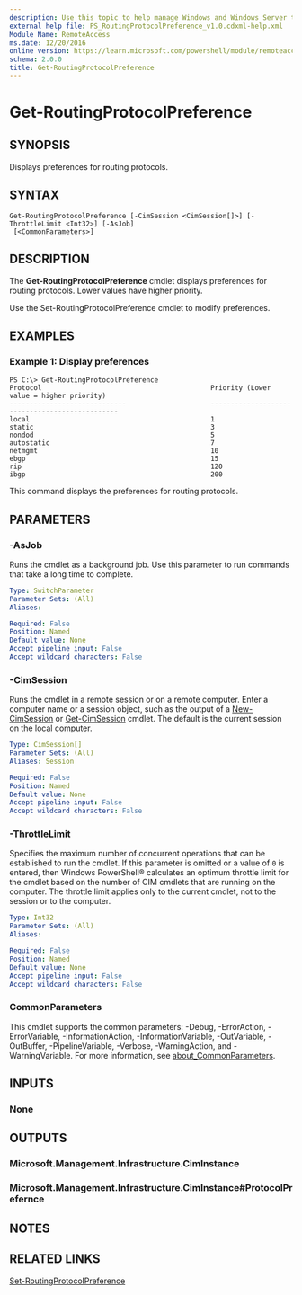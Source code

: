 ```yaml
---
description: Use this topic to help manage Windows and Windows Server technologies with Windows PowerShell.
external help file: PS_RoutingProtocolPreference_v1.0.cdxml-help.xml
Module Name: RemoteAccess
ms.date: 12/20/2016
online version: https://learn.microsoft.com/powershell/module/remoteaccess/get-routingprotocolpreference?view=windowsserver2022-ps&wt.mc_id=ps-gethelp
schema: 2.0.0
title: Get-RoutingProtocolPreference
---
```


# Get-RoutingProtocolPreference

## SYNOPSIS
Displays preferences for routing protocols.

## SYNTAX

```
Get-RoutingProtocolPreference [-CimSession <CimSession[]>] [-ThrottleLimit <Int32>] [-AsJob]
 [<CommonParameters>]
```

## DESCRIPTION
The **Get-RoutingProtocolPreference** cmdlet displays preferences for routing protocols.
Lower values have higher priority.

Use the Set-RoutingProtocolPreference cmdlet to modify preferences.

## EXAMPLES

### Example 1: Display preferences
```
PS C:\> Get-RoutingProtocolPreference
Protocol                                          Priority (Lower value = higher priority)
-----------------------------                     -----------------------------------------------
local                                             1
static                                            3
nondod                                            5
autostatic                                        7
netmgmt                                           10
ebgp                                              15
rip                                               120
ibgp                                              200
```

This command displays the preferences for routing protocols.

## PARAMETERS

### -AsJob
Runs the cmdlet as a background job. Use this parameter to run commands that take a long time to complete.

```yaml
Type: SwitchParameter
Parameter Sets: (All)
Aliases: 

Required: False
Position: Named
Default value: None
Accept pipeline input: False
Accept wildcard characters: False
```

### -CimSession
Runs the cmdlet in a remote session or on a remote computer.
Enter a computer name or a session object, such as the output of a [New-CimSession](https://go.microsoft.com/fwlink/p/?LinkId=227967) or [Get-CimSession](https://go.microsoft.com/fwlink/p/?LinkId=227966) cmdlet.
The default is the current session on the local computer.

```yaml
Type: CimSession[]
Parameter Sets: (All)
Aliases: Session

Required: False
Position: Named
Default value: None
Accept pipeline input: False
Accept wildcard characters: False
```

### -ThrottleLimit
Specifies the maximum number of concurrent operations that can be established to run the cmdlet.
If this parameter is omitted or a value of `0` is entered, then Windows PowerShell® calculates an optimum throttle limit for the cmdlet based on the number of CIM cmdlets that are running on the computer.
The throttle limit applies only to the current cmdlet, not to the session or to the computer.

```yaml
Type: Int32
Parameter Sets: (All)
Aliases: 

Required: False
Position: Named
Default value: None
Accept pipeline input: False
Accept wildcard characters: False
```

### CommonParameters
This cmdlet supports the common parameters: -Debug, -ErrorAction, -ErrorVariable, -InformationAction, -InformationVariable, -OutVariable, -OutBuffer, -PipelineVariable, -Verbose, -WarningAction, and -WarningVariable. For more information, see [about_CommonParameters](https://go.microsoft.com/fwlink/?LinkID=113216).

## INPUTS

### None

## OUTPUTS

### Microsoft.Management.Infrastructure.CimInstance

### Microsoft.Management.Infrastructure.CimInstance#ProtocolPrefernce

## NOTES

## RELATED LINKS

[Set-RoutingProtocolPreference](./Set-RoutingProtocolPreference.md)

